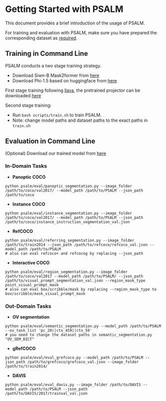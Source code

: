 # Getting Started with PSALM

This document provides a brief introduction of the usage of PSALM.

For training and evaluation with PSALM, make sure you have prepared the corresponding dataset as [required](DATASET.md).

## Training in Command Line
PSALM conducts a two stage training strategy. 
- Download Siwn-B Mask2former from [here](https://dl.fbaipublicfiles.com/maskformer/mask2former/coco/panoptic/maskformer2_swin_base_IN21k_384_bs16_50ep/model_final_54b88a.pkl)
- Download Phi-1.5 based on huggingface from [here](https://huggingface.co/susnato/phi-1_5_dev)

First stage training following [llava](https://github.com/haotian-liu/LLaVA/tree/v1.0.1?tab=readme-ov-file#pretrain-feature-alignment), the pretrained projector can be downloaded [here](https://huggingface.co/EnmingZhang/PSALM_stage1)

Second stage training:
- Run `bash scripts/train.sh` to train PSALM.
- Note: change model paths and dataset paths to the exact paths in `train.sh`


## Evaluation in Command Line
(Optional) Download our trained model from [here](../README.md#model-zoo)
### In-Domain Tasks
- **Panoptic COCO**
```
python psalm/eval/panoptic_segmentation.py --image_folder /path/to/coco/val2017/ --model_path /path/to/PSALM --json_path /path/to/coco
```
- **Instance COCO**
```
python psalm/eval/instance_segmentation.py --image_folder /path/to/coco/val2017/ --model_path /path/to/PSALM --json_path /path/to/coco/instance_instruction_segmentation_val.json
```
- **RefCOCO**
```
python psalm/eval/referring_segmentation.py --image_folder /path/to/train2014 --json_path /path/to/refcoco/refcoco_val.json --model_path /path/to/PSALM
# also can eval refcoco+ and refcocog by replacing --json_path
```
- **Interactive COCO**
```
python psalm/eval/region_segmentation.py --image_folder /path/to/coco/val2017 --model_path /path/to/PSALM/ --json_path /path/to/visual_prompt_segmentation_val.json --region_mask_type point_visual_prompt_mask
# also can eval box/scribble/mask by replacing --region_mask_type to box/scribble/mask_visual_prompt_mask
```
### Out-Domain Tasks
- **OV segmentation**
```
python psalm/eval/semantic_segmentation.py --model_path /path/to/PSALM --ov_task_list 'pc_20||ctx_459||ctx_59'
# you need to change the dataset paths in semantic_segmentation.py "OV_SEM_DICT"
```
- **gRefCOCO**
```
python psalm/eval/eval_grefcoco.py --model_path /path/to/PSALM --json_path /path/to/grefcoco/grefcoco_val.json --image_folder /path/to/train2014/
```
- **DAVIS**
```
python psalm/eval/eval_davis.py --image_folder /path/to/DAVIS --model_path /path/to/PSALM --json_path /path/to/DAVIS/2017/trainval_val.json
```
